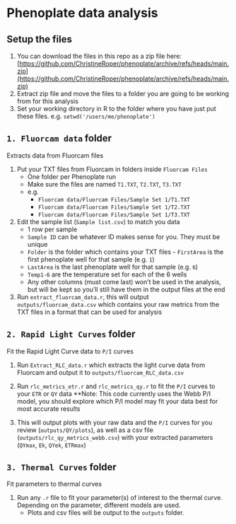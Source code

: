 # Phenoplate data analysis

## Setup the files

1. You can download the files in this repo as a zip file here: [https://github.com/ChristineRoper/phenoplate/archive/refs/heads/main.zip](https://github.com/ChristineRoper/phenoplate/archive/refs/heads/main.zip)
1. Extract zip file and move the files to a folder you are going to be working from for this analysis
1. Set your working directory in R to the folder where you have just put these files. e.g. `setwd('/users/me/phenoplate')`

## `1. Fluorcam data` folder

Extracts data from Fluorcam files

1. Put your TXT files from Fluorcam in folders inside `Fluorcam Files`
   - One folder per Phenoplate run
   - Make sure the files are named `T1.TXT`, `T2.TXT`, `T3.TXT`
   - e.g.
     - `Fluorcam data/Fluorcam Files/Sample Set 1/T1.TXT`
     - `Fluorcam data/Fluorcam Files/Sample Set 1/T2.TXT`
     - `Fluorcam data/Fluorcam Files/Sample Set 1/T3.TXT`
1. Edit the sample list (`Sample list.csv`) to match you data
   - 1 row per sample
   - `Sample ID` can be whatever ID makes sense for you. They must be unique
   - `Folder` is the folder which contains your TXT files
     - `FirstArea` is the first phenoplate well for that sample (e.g. `1`)
   - `LastArea` is the last phenoplate well for that sample (e.g. `6`)
   - `Temp1-6` are the temperature set for each of the 6 wells
   - Any other columns (must come last) won’t be used in the analysis, but will be kept so you’ll still have them in the output files at the end
1. Run `extract_fluorcam_data.r`, this will output `outputs/fluorcam_data.csv` which contains your raw metrics from the TXT files in a format that can be used for analysis

## `2. Rapid Light Curves` folder

Fit the Rapid Light Curve data to `P/I` curves

1. Run `Extract_RLC_data.r` which extracts the light curve data from Fluorcam and output it to `outputs/fluorcam_RLC_data.csv`
1. Run `rlc_metrics_etr.r` and `rlc_metrics_qy.r` to fit the `P/I` curves to your `ETR` or `QY` data **Note: This code currently uses the Webb P/I model, you should explore which P/I model may fit your data best for most accurate results

1. This will output plots with your raw data and the `P/I` curves for you review (`outputs/QY/plots`), as well as a csv file (`outputs/rlc_qy_metrics_webb.csv`) with your extracted parameters (`QYmax`, `Ek`, `QYek`, `ETRmax`)
## `3. Thermal Curves` folder

Fit parameters to thermal curves

1. Run any `.r` file to fit your parameter(s) of interest to the thermal curve. Depending on the parameter, different models are used.
   - Plots and csv files will be output to the `outputs` folder.
